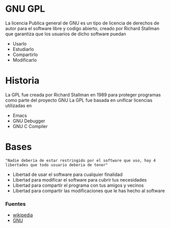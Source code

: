 # GNU GPL

La licencia Publica general de GNU es un tipo de licencia de derechos de autor para el software libre y codigo abierto, creado por Richard Stallman que garantiza que los usuarios de dicho software puedan

  - Usarlo
  - Estudiarlo
  - Compartirlo
  - Modificarlo


# Historia

La GPL fue creada por Richard Stallman en 1989 para proteger programas como parte del proyecto GNU
La GPL fue basada en unificar licencias utilizadas en
- Emacs
- GNU Debugger
- GNU C Compiler

# Bases
    "Nadie debería de estar restringido por el software que uso, hay 4 libertades que todo usuario deberia de tener"
- Libertad de usar el software para cualquier finalidad
- Libertad para modificar el software para cubrir tus necesidades
- Libertad para compartir el programa con tus amigos y vecinos
- Libertad para compartir las modificaciones que le has hecho al software
### Fuentes

* [wikipedia](http://wikipedia.org)
* [GNU](https://www.gnu.org/licenses/quick-guide-gplv3.html)



